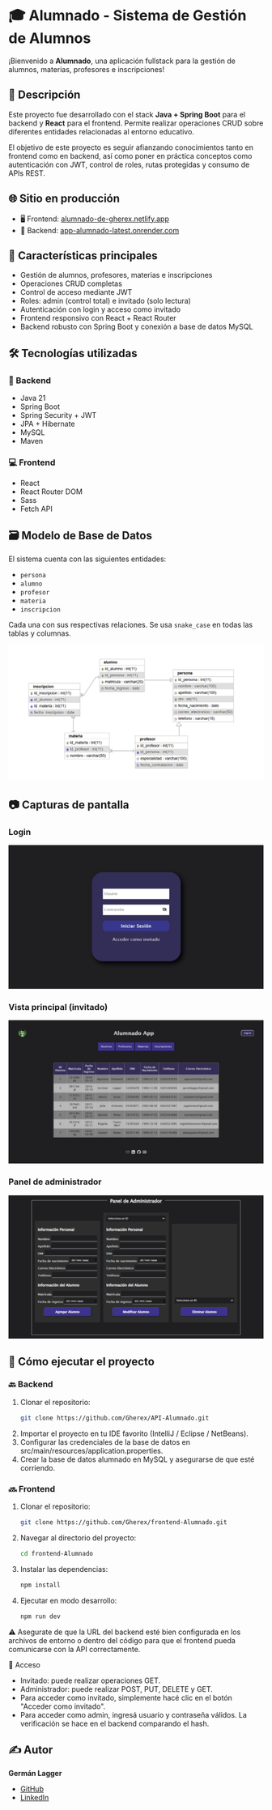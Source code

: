 # 🎓 Alumnado - Sistema de Gestión de Alumnos

¡Bienvenido a **Alumnado**, una aplicación fullstack para la gestión de alumnos, materias, profesores e inscripciones!

## 📖 Descripción
Este proyecto fue desarrollado con el stack **Java + Spring Boot** para el backend y **React** para el frontend. Permite realizar operaciones CRUD sobre diferentes entidades relacionadas al entorno educativo.

El objetivo de este proyecto es seguir afianzando conocimientos tanto en frontend como en backend, así como poner en práctica conceptos como autenticación con JWT, control de roles, rutas protegidas y consumo de APIs REST.

## 🌐 Sitio en producción
- 🖥️ Frontend: [alumnado-de-gherex.netlify.app](https://alumnado-de-gherex.netlify.app)
- 🔗 Backend: [app-alumnado-latest.onrender.com](https://app-alumnado-latest.onrender.com/alumnado/api/v1/)

## 🧩 Características principales
- Gestión de alumnos, profesores, materias e inscripciones
- Operaciones CRUD completas
- Control de acceso mediante JWT
- Roles: admin (control total) e invitado (solo lectura)
- Autenticación con login y acceso como invitado
- Frontend responsivo con React + React Router
- Backend robusto con Spring Boot y conexión a base de datos MySQL

## 🛠️ Tecnologías utilizadas

### 🧠 Backend
- Java 21
- Spring Boot
- Spring Security + JWT
- JPA + Hibernate
- MySQL
- Maven

### 💻 Frontend
- React
- React Router DOM
- Sass
- Fetch API

## 🗃️ Modelo de Base de Datos

El sistema cuenta con las siguientes entidades:
- `persona`
- `alumno`
- `profesor`
- `materia`
- `inscripcion`

Cada una con sus respectivas relaciones. Se usa `snake_case` en todas las tablas y columnas.

![Diagrama ER](images/diagrama-ER.png)

## 📷 Capturas de pantalla

### Login
![Login](images/login-alumnado.png)

### Vista principal (invitado)
![Vista principal](images/visualizacion-tablas.png)

### Panel de administrador
![Alta alumno](images/admin-panel.png)

## 🚀 Cómo ejecutar el proyecto

### 🔙 Backend
1. Clonar el repositorio:
   ```sh
   git clone https://github.com/Gherex/API-Alumnado.git
   ```
2. Importar el proyecto en tu IDE favorito (IntelliJ / Eclipse / NetBeans).
3. Configurar las credenciales de la base de datos en src/main/resources/application.properties.
4. Crear la base de datos alumnado en MySQL y asegurarse de que esté corriendo.

### 🔜 Frontend
1. Clonar el repositorio:
   ```sh
   git clone https://github.com/Gherex/frontend-Alumnado.git
   ```
2. Navegar al directorio del proyecto:
   ```sh
   cd frontend-Alumnado
   ``` 
3. Instalar las dependencias:
   ```sh
   npm install
   ```  
4. Ejecutar en modo desarrollo:
   ```sh
   npm run dev
   ```

⚠️ Asegurate de que la URL del backend esté bien configurada en los archivos de entorno o dentro del código para que el frontend pueda comunicarse con la API correctamente.

🔐 Acceso
- Invitado: puede realizar operaciones GET.
- Administrador: puede realizar POST, PUT, DELETE y GET.
- Para acceder como invitado, simplemente hacé clic en el botón "Acceder como invitado".
- Para acceder como admin, ingresá usuario y contraseña válidos. La verificación se hace en el backend comparando el hash.

## ✍️ Autor
**Germán Lagger**  
- [GitHub](https://github.com/Gherex)
- [LinkedIn](https://www.linkedin.com/in/germanlagger/)
